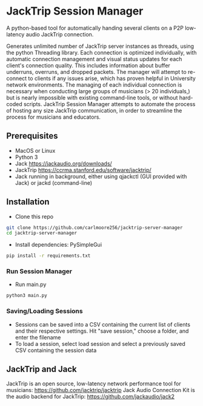 # JackTrip Session Manager

A python-based tool for automatically handing several clients on a P2P low-latency audio JackTrip connection.

Generates unlimited number of JackTrip server instances as threads, using the python Threading library. Each connection is optimized individually, with automatic connection management and visual status updates for each client's connection quality. This includes information about buffer underruns, overruns, and dropped packets. The manager will attempt to re-connect to clients if any issues arise, which has proven helpful in University network environments. The managing of each individual connection is necessary when conducting large groups of musicians (> 20 individuals,) but is nearly impossible with existing command-line tools, or without hard-coded scripts. JackTrip Session Manager attempts to automate the process of hosting any size JackTrip communication, in order to streamline the process for musicians and educators. 

## Prerequisites ##
- MacOS or Linux
- Python 3
- Jack https://jackaudio.org/downloads/
- JackTrip https://ccrma.stanford.edu/software/jacktrip/
- Jack running in background, either using qjackctl (GUI provided with Jack) or jackd (command-line)

## Installation ##

- Clone this repo
```bash
git clone https://github.com/carlmoore256/jacktrip-server-manager
cd jacktrip-server-manager
```

- Install dependencies: PySimpleGui
```bash
pip install -r requirements.txt
```

### Run Session Manager
- Run main.py
```bash
python3 main.py
```

### Saving/Loading Sessions
- Sessions can be saved into a CSV containing the current list of clients and their respective settings. Hit "save session," choose a folder, and enter the filename
- To load a session, select load session and select a previously saved CSV containing the session data

## JackTrip and Jack
JackTrip is an open source, low-latency network performance tool for musicians: https://github.com/jacktrip/jacktrip
Jack Audio Connection Kit is the audio backend for JackTrip: https://github.com/jackaudio/jack2

